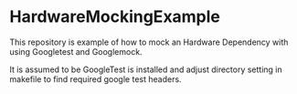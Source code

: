 # HardwareMockingExample

This repository is example of how to mock an Hardware Dependency with using Googletest and Googlemock.

It is assumed to be GoogleTest is installed and adjust directory setting in makefile to find required google test headers. 
